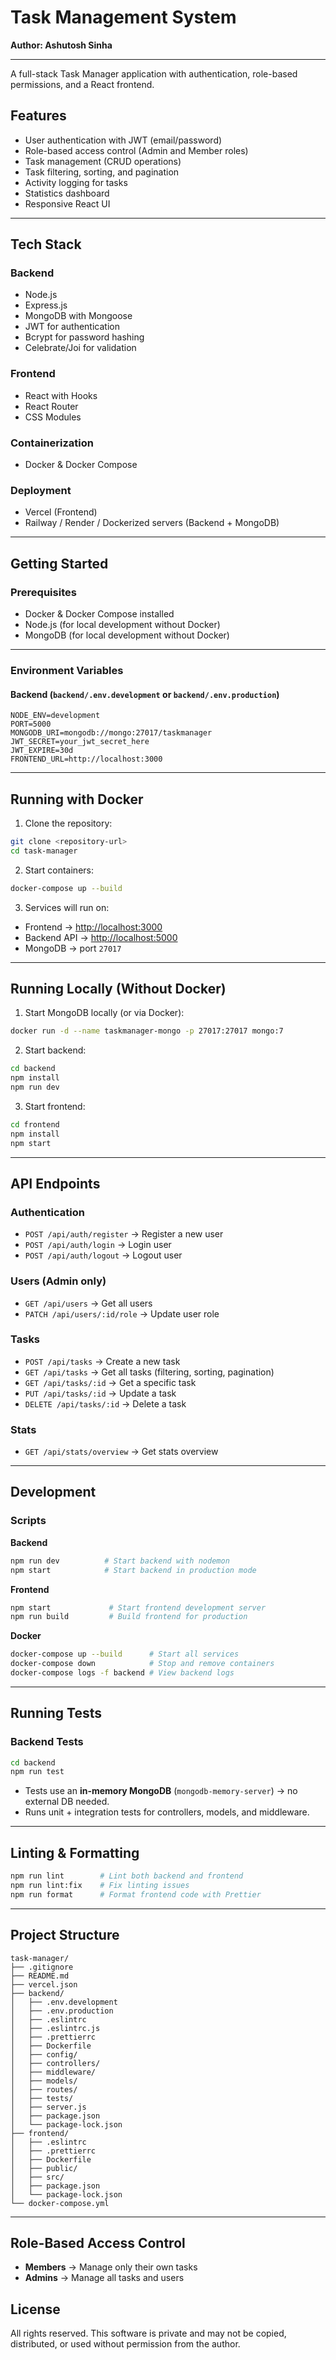 # Task Management System

**Author: Ashutosh Sinha**

---

A full-stack Task Manager application with authentication, role-based permissions, and a React frontend.

## Features

- User authentication with JWT (email/password)
- Role-based access control (Admin and Member roles)
- Task management (CRUD operations)
- Task filtering, sorting, and pagination
- Activity logging for tasks
- Statistics dashboard
- Responsive React UI

---

## Tech Stack

### Backend

- Node.js
- Express.js
- MongoDB with Mongoose
- JWT for authentication
- Bcrypt for password hashing
- Celebrate/Joi for validation

### Frontend

- React with Hooks
- React Router
- CSS Modules

### Containerization

- Docker & Docker Compose

### Deployment

- Vercel (Frontend)
- Railway / Render / Dockerized servers (Backend + MongoDB)

---

## Getting Started

### Prerequisites

- Docker & Docker Compose installed
- Node.js (for local development without Docker)
- MongoDB (for local development without Docker)

---

### Environment Variables

#### Backend (`backend/.env.development` or `backend/.env.production`)

```env
NODE_ENV=development
PORT=5000
MONGODB_URI=mongodb://mongo:27017/taskmanager
JWT_SECRET=your_jwt_secret_here
JWT_EXPIRE=30d
FRONTEND_URL=http://localhost:3000
```

---

## Running with Docker

1. Clone the repository:

```bash
git clone <repository-url>
cd task-manager
```

2. Start containers:

```bash
docker-compose up --build
```

3. Services will run on:

- Frontend → [http://localhost:3000](http://localhost:3000)
- Backend API → [http://localhost:5000](http://localhost:5000)
- MongoDB → port `27017`

---

## Running Locally (Without Docker)

1. Start MongoDB locally (or via Docker):

```bash
docker run -d --name taskmanager-mongo -p 27017:27017 mongo:7
```

2. Start backend:

```bash
cd backend
npm install
npm run dev
```

3. Start frontend:

```bash
cd frontend
npm install
npm start
```

---

## API Endpoints

### Authentication

- `POST /api/auth/register` → Register a new user
- `POST /api/auth/login` → Login user
- `POST /api/auth/logout` → Logout user

### Users (Admin only)

- `GET /api/users` → Get all users
- `PATCH /api/users/:id/role` → Update user role

### Tasks

- `POST /api/tasks` → Create a new task
- `GET /api/tasks` → Get all tasks (filtering, sorting, pagination)
- `GET /api/tasks/:id` → Get a specific task
- `PUT /api/tasks/:id` → Update a task
- `DELETE /api/tasks/:id` → Delete a task

### Stats

- `GET /api/stats/overview` → Get stats overview

---

## Development

### Scripts

**Backend**

```bash
npm run dev          # Start backend with nodemon
npm start            # Start backend in production mode
```

**Frontend**

```bash
npm start             # Start frontend development server
npm run build         # Build frontend for production
```

**Docker**

```bash
docker-compose up --build      # Start all services
docker-compose down            # Stop and remove containers
docker-compose logs -f backend # View backend logs
```

---

## Running Tests

### Backend Tests

```bash
cd backend
npm run test
```

- Tests use an **in-memory MongoDB** (`mongodb-memory-server`) → no external DB needed.
- Runs unit + integration tests for controllers, models, and middleware.

---

## Linting & Formatting

```bash
npm run lint        # Lint both backend and frontend
npm run lint:fix    # Fix linting issues
npm run format      # Format frontend code with Prettier
```

---

## Project Structure

```
task-manager/
├── .gitignore
├── README.md
├── vercel.json
├── backend/
│   ├── .env.development
│   ├── .env.production
│   ├── .eslintrc
│   ├── .eslintrc.js
│   ├── .prettierrc
│   ├── Dockerfile
│   ├── config/
│   ├── controllers/
│   ├── middleware/
│   ├── models/
│   ├── routes/
│   ├── tests/
│   ├── server.js
│   ├── package.json
│   └── package-lock.json
├── frontend/
│   ├── .eslintrc
│   ├── .prettierrc
│   ├── Dockerfile
│   ├── public/
│   ├── src/
│   ├── package.json
│   └── package-lock.json
└── docker-compose.yml
```

---

## Role-Based Access Control

- **Members** → Manage only their own tasks
- **Admins** → Manage all tasks and users

## License

All rights reserved. This software is private and may not be copied, distributed, or used without permission from the author.
